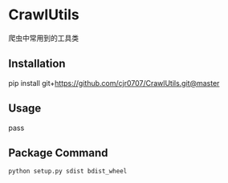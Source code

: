 # CrawlUtils
爬虫中常用到的工具类

## Installation
pip install git+https://github.com/cjr0707/CrawlUtils.git@master

## Usage
pass

## Package Command
`python setup.py sdist bdist_wheel`